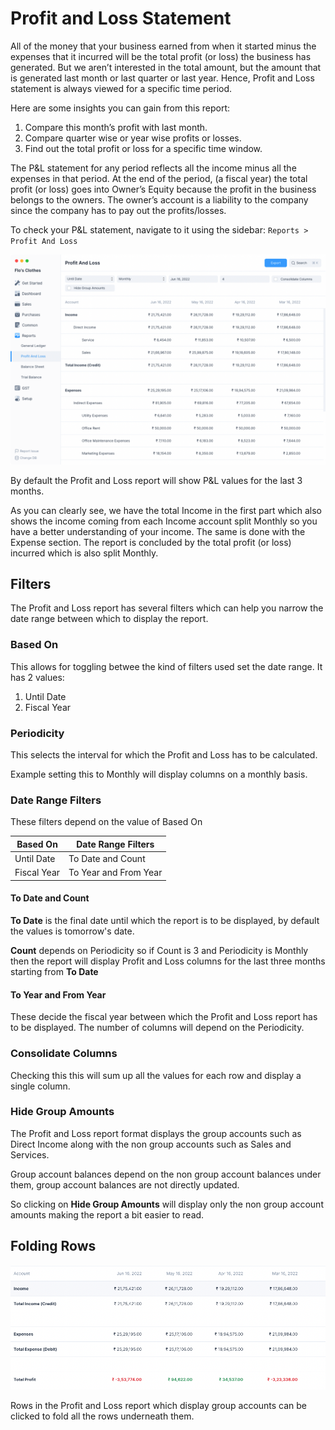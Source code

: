 # Profit and Loss Statement

All of the money that your business earned from when it started minus the
expenses that it incurred will be the total profit (or loss) the business has
generated. But we aren’t interested in the total amount, but the amount that is
generated last month or last quarter or last year. Hence, Profit and Loss
statement is always viewed for a specific time period.

Here are some insights you can gain from this report:

1. Compare this month’s profit with last month.
2. Compare quarter wise or year wise profits or losses.
3. Find out the total profit or loss for a specific time window.

The P&L statement for any period reflects all the income minus all the expenses
in that period. At the end of the period, (a fiscal year) the total profit (or
loss) goes into Owner’s Equity because the profit in the business belongs to the
owners. The owner’s account is a liability to the company since the company has
to pay out the profits/losses.

To check your P&L statement, navigate to it using the sidebar:
`Reports > Profit And Loss`

![Profit and Loss](./images/profit-and-loss.png)

By default the Profit and Loss report will show P&L values for the last 3
months.

As you can clearly see, we have the total Income in the first part which also
shows the income coming from each Income account split Monthly so you have a
better understanding of your income. The same is done with the Expense section.
The report is concluded by the total profit (or loss) incurred which is also
split Monthly.

## Filters

The Profit and Loss report has several filters which can help you narrow the
date range between which to display the report.

### Based On

This allows for toggling betwee the kind of filters used set the date range. It has 2 values:

1. Until Date
2. Fiscal Year

### Periodicity

This selects the interval for which the Profit and Loss has to be calculated.

Example setting this to Monthly will display columns on a monthly basis.

### Date Range Filters

These filters depend on the value of Based On

| Based On    | Date Range Filters    |
| ----------- | --------------------- |
| Until Date  | To Date and Count     |
| Fiscal Year | To Year and From Year |

#### To Date and Count

**To Date** is the final date until which the report is to be displayed, by default
the values is tomorrow's date.

**Count** depends on Periodicity so if Count is 3 and Periodicity is Monthly
then the report will display Profit and Loss columns for the last three months
starting from **To Date**

#### To Year and From Year

These decide the fiscal year between which the Profit and Loss report has to be
displayed. The number of columns will depend on the Periodicity.

### Consolidate Columns

Checking this this will sum up all the values for each row and display a single
column.

### Hide Group Amounts

The Profit and Loss report format displays the group accounts such as Direct
Income along with the non group accounts such as Sales and Services.

Group account balances depend on the non group account balances under them,
group account balances are not directly updated.

So clicking on **Hide Group Amounts** will display only the non group account
amounts making the report a bit easier to read.

## Folding Rows

![Profit and Loss Folded Rows](./images/pnl-folded.png)

Rows in the Profit and Loss report which display group accounts can be clicked
to fold all the rows underneath them.
